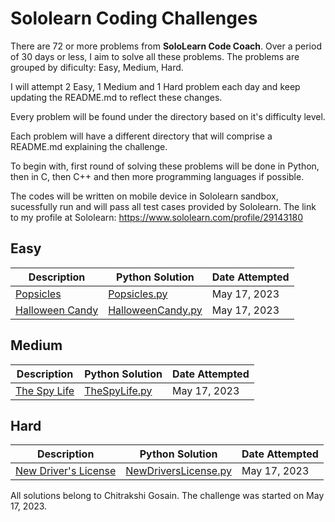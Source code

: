# Sololearn Coding Challenges

There are 72 or more problems from **SoloLearn Code Coach**. Over a period of 30 days or less, I aim to solve all these problems.
The problems are grouped by dificulty: Easy, Medium, Hard.

I will attempt 2 Easy, 1 Medium and 1 Hard problem each day and keep updating the README.md to reflect these changes.

Every problem will be found under the directory based on it's difficulty level.

Each problem will have a different directory that will comprise a README.md explaining the challenge.

To begin with, first round of solving these problems will be done in Python, then in C, then C++ and then more programming languages if possible.

The codes will be written on mobile device in Sololearn sandbox, sucessfully run and will pass all test cases provided by Sololearn. The link to my profile at Sololearn: https://www.sololearn.com/profile/29143180

## Easy

| Description                                        | Python Solution                                            | Date Attempted |
| -------------------------------------------------- | ---------------------------------------------------------- | --- |
| [Popsicles]("Easy\Popsicles\README.md")            | [Popsicles.py](Easy\Popsicles\Popsicles.py)                | May 17, 2023 |
| [Halloween Candy]("Easy\HalloweenCandy\README.md") | [HalloweenCandy.py](Easy\HalloweenCandy\HalloweenCandy.py) | May 17, 2023 |

## Medium

| Description                                 | Python Solution                                  | Date Attempted |
| ------------------------------------------- | ------------------------------------------------ | -- |
| [The Spy Life](Medium\TheSpyLife\README.md) | [TheSpyLife.py](Medium\TheSpyLife\TheSpyLife.py) | May 17, 2023 |

## Hard

| Description                                              | Python Solution                                                     | Date Attempted |
| -------------------------------------------------------- | ------------------------------------------------------------------- | -- |
| [New Driver's License](Hard\NewDriversLicense\README.md) | [NewDriversLicense.py](Hard\NewDriversLicense\NewDriversLicense.py) | May 17, 2023 |

All solutions belong to Chitrakshi Gosain. The challenge was started on May 17, 2023.
